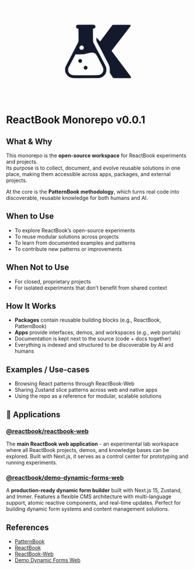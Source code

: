 <p align="center">
  <img src="./logo-animated-2.gif" alt="reactbook logo" width="256"/>
</p>

# ReactBook Monorepo v0.0.1

## What & Why

This monorepo is the **open-source workspace** for ReactBook experiments and projects.  
Its purpose is to collect, document, and evolve reusable solutions in one place, making them accessible across apps, packages, and external projects.

At the core is the **PatternBook methodology**, which turns real code into discoverable, reusable knowledge for both humans and AI.

## When to Use

- To explore ReactBook’s open-source experiments
- To reuse modular solutions across projects
- To learn from documented examples and patterns
- To contribute new patterns or improvements

## When Not to Use

- For closed, proprietary projects
- For isolated experiments that don’t benefit from shared context

## How It Works

- **Packages** contain reusable building blocks (e.g., ReactBook, PatternBook)
- **Apps** provide interfaces, demos, and workspaces (e.g., web portals)
- Documentation is kept next to the source (code + docs together)
- Everything is indexed and structured to be discoverable by AI and humans

## Examples / Use-cases

- Browsing React patterns through ReactBook-Web
- Sharing Zustand slice patterns across web and native apps
- Using the repo as a reference for modular, scalable solutions

## 🚀 Applications

### [@reactbook/reactbook-web](/src/apps/reactbook-web/README.md)

The **main ReactBook web application** - an experimental lab workspace where all ReactBook projects, demos, and knowledge bases can be explored. Built with Next.js, it serves as a control center for prototyping and running experiments.

### [@reactbook/demo-dynamic-forms-web](/src/apps/demo-dynamic-forms-web/README.md)

A **production-ready dynamic form builder** built with Next.js 15, Zustand, and Immer. Features a flexible CMS architecture with multi-language support, atomic reactive components, and real-time updates. Perfect for building dynamic form systems and content management solutions.

## References

- [PatternBook](/src/packages/patternbook/README.md)
- [ReactBook](/src/packages/reactbook/README.md)
- [ReactBook-Web](/src/apps/reactbook-web/README.md)
- [Demo Dynamic Forms Web](/src/apps/demo-dynamic-forms-web/README.md)
